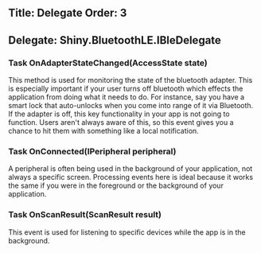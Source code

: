 Title: Delegate
Order: 3
---

## Delegate: Shiny.BluetoothLE.IBleDelegate 

### Task OnAdapterStateChanged(AccessState state) 
This method is used for monitoring the state of the bluetooth adapter.  This is especially important if your user turns off bluetooth which effects the application from doing what it needs to do.  For instance, say you have a smart lock that auto-unlocks when you come into range of it via Bluetooth.  If the adapter is off, this key functionality in your app is not going to function.  Users aren't always aware of this, so this event gives you a chance to hit them with something like a local notification.

### Task OnConnected(IPeripheral peripheral) 
A peripheral is often being used in the background of your application, not always a specific screen.  Processing events here is ideal because it works the same if you were in the foreground or the background of your application.

### Task OnScanResult(ScanResult result)
This event is used for listening to specific devices while the app is in the background.

